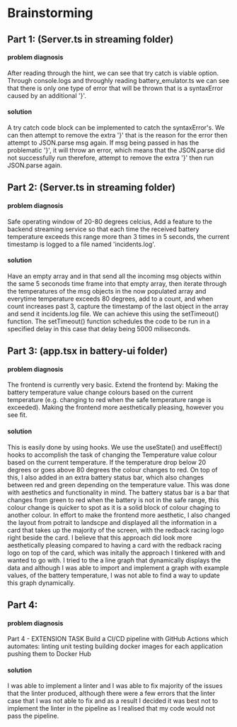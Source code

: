 # Brainstorming

## Part 1: (Server.ts in streaming folder)
#### problem diagnosis
After reading through the hint, we can see that try catch is viable option.
Through console.logs and throughly reading battery_emulator.ts we can see that there is only one type of error that will be thrown that is a syntaxError caused by an additional '}'. 
#### solution
A try catch code block can be implemented to catch the syntaxError's. We can then attempt to remove the extra '}' that is the reason for the error then attempt to JSON.parse msg again. 
If msg being passed in has the problematic '}', it will throw an error, which means that the JSON.parse did not successfully run therefore, attempt to remove the extra '}' then run JSON.parse again.

## Part 2: (Server.ts in streaming folder)
#### problem diagnosis
Safe operating window of 20-80 degrees celcius, Add a feature to the backend streaming service
so that each time the received battery temperature exceeds this range more than 3 times in 5 seconds, 
the current timestamp is logged to a file named 'incidents.log'.
#### solution
Have an empty array and in that send all the incoming msg objects within the same 5 seconods time frame
into that empty array, then iterate through the temperatures of the msg objects in the now populated array 
and everytime temperature exceeds 80 degrees, add to a count, and when count increases past 3, capture the 
timestamp of the last object in the array and send it incidents.log file. We can achieve this using the setTimeout() 
function. The setTimeout() function schedules the code to be run in a specified delay in this case that delay being 5000
miliseconds. 

## Part 3: (app.tsx in battery-ui folder)
#### problem diagnosis
The frontend is currently very basic. Extend the frontend by:
Making the battery temperature value change colours based on the current temperature (e.g. changing to red when the safe temperature range is exceeded).
Making the frontend more aesthetically pleasing, however you see fit.
#### solution
This is easily done by using hooks. We use the useState() and useEffect() hooks to accomplish the task of changing
the Temperature value colour based on the current temperature. If the temperature drop below 20 degrees or goes above 80 degrees
the colour changes to red. 
On top of this, I also added in an extra battery status bar, which also changes between red and green depending on the temperature
value. This was done with aesthetics and functionality in mind. The battery status bar is a bar that changes from green to red when the
battery is not in the safe range, this colour change is quicker to spot as it is a solid block of colour chaging to another colour.
In effort to make the frontend more aesthetic, I also changed the layout from potrait to landscpe and displayed all the information in a card
that takes up the majority of the screen, with the redback racing logo right beside the card. I believe that this approach did look more aesthetically pleasing compared to having a card with the redback racing logo on top of the card, which was initally the approach I tinkered with
and wanted to go with. 
I tried to the a line graph that dynamically displays the data and although I was able to import and implement a graph with example values, 
of the battery temperature, I was not able to find a way to update this graph dynamically. 

## Part 4: 
#### problem diagnosis
Part 4 - EXTENSION TASK
Build a CI/CD pipeline with GitHub Actions which automates:
linting
unit testing
building docker images for each application
pushing them to Docker Hub
#### solution
I was able to implement a linter and I was able to fix majority of the issues that the linter produced, although there were a few
errors that the linter case that I was not able to fix and as a result I decided it was best not to implement the linter in the pipeline
as I realised that my code would not pass the pipeline.
